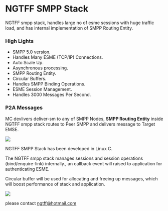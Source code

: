 # NGTFF SMPP Stack

NGTFF smpp stack, handles large no of esme sessions with huge traffic load, and has internal implementation of SMPP Routing Entity.

### High Lights

* SMPP 5.0 version.
* Handles Many ESME (TCP/IP) Connections.
* Auto Scale Up.
* Asynchronous processing. 
* SMPP Routing Entity.
* Circular Buffers.
* Handles SMPP Binding Operations.
* ESME Session Management.
* Handles 3000 Messages Per Second.



### P2A Messages

MC devlivers deliver-sm to any of SMPP Nodes, **SMPP Routing Entity** inside NGTFF smpp stack routes to Peer SMPP and delivers message to Target EMSE. 

<image src="smpp_stack.png" />

NGTFF SMPP Stack has been developed in Linux C.

The NGTFF smpp stack manages sessions and session operations (bind/enquire-link) internally., an callback event will raised to application for authenticating ESME.

Circular buffer will be used for allocating and freeing up messages, which will boost performance of stack and application.

 <image src="smpp_routing_entity.png" />


please contact ngtff@hotmail.com


 



















